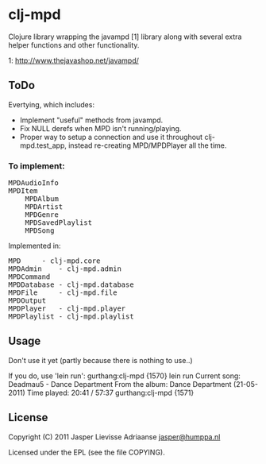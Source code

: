 # clj-mpd

Clojure library wrapping the javampd [1] library along with several
extra helper functions and other functionality.

1: http://www.thejavashop.net/javampd/

## ToDo

Evertying, which includes:
* Implement "useful" methods from javampd.
* Fix NULL derefs when MPD isn't running/playing.
* Proper way to setup a connection and use it throughout
  clj-mpd.test_app, instead re-creating MPD/MPDPlayer all the time.

### To implement:

<pre>
MPDAudioInfo
MPDItem
	MPDAlbum
	MPDArtist
	MPDGenre
	MPDSavedPlaylist
	MPDSong
</pre>

Implemented in:
<pre>
MPD	 	- clj-mpd.core
MPDAdmin	- clj-mpd.admin
MPDCommand
MPDDatabase	- clj-mpd.database
MPDFile		- clj-mpd.file
MPDOutput
MPDPlayer	- clj-mpd.player
MPDPlaylist	- clj-mpd.playlist
</pre>

## Usage

Don't use it yet (partly because there is nothing to use..)

If you do, use 'lein run':
gurthang:clj-mpd {1570} lein run
Current song: Deadmau5 - Dance Department
From the album: Dance Department (21-05-2011)
Time played: 20:41 / 57:37
gurthang:clj-mpd {1571} 

## License

Copyright (C) 2011 Jasper Lievisse Adriaanse <jasper@humppa.nl>

Licensed under the EPL (see the file COPYING).
